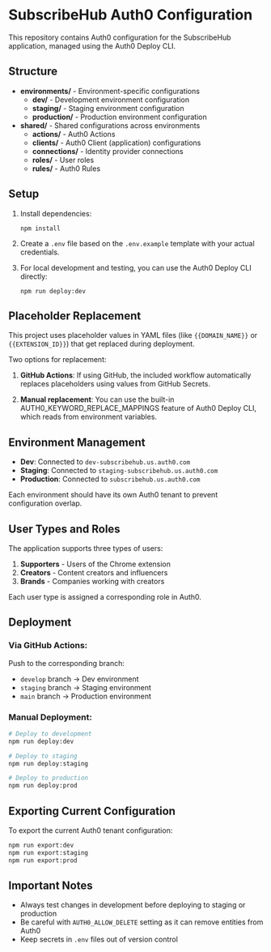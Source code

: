 # SubscribeHub Auth0 Configuration

This repository contains Auth0 configuration for the SubscribeHub application, managed using the Auth0 Deploy CLI.

## Structure

- **environments/** - Environment-specific configurations
  - **dev/** - Development environment configuration
  - **staging/** - Staging environment configuration
  - **production/** - Production environment configuration
- **shared/** - Shared configurations across environments
  - **actions/** - Auth0 Actions
  - **clients/** - Auth0 Client (application) configurations
  - **connections/** - Identity provider connections
  - **roles/** - User roles
  - **rules/** - Auth0 Rules

## Setup

1. Install dependencies:
   ```
   npm install
   ```

2. Create a `.env` file based on the `.env.example` template with your actual credentials.

3. For local development and testing, you can use the Auth0 Deploy CLI directly:
   ```
   npm run deploy:dev
   ```

## Placeholder Replacement

This project uses placeholder values in YAML files (like `{{DOMAIN_NAME}}` or `{{EXTENSION_ID}}`) that get replaced during deployment.

Two options for replacement:

1. **GitHub Actions**: If using GitHub, the included workflow automatically replaces placeholders using values from GitHub Secrets.

2. **Manual replacement**: You can use the built-in AUTH0_KEYWORD_REPLACE_MAPPINGS feature of Auth0 Deploy CLI, which reads from environment variables.

## Environment Management

- **Dev**: Connected to `dev-subscribehub.us.auth0.com`
- **Staging**: Connected to `staging-subscribehub.us.auth0.com`
- **Production**: Connected to `subscribehub.us.auth0.com`

Each environment should have its own Auth0 tenant to prevent configuration overlap.

## User Types and Roles

The application supports three types of users:

1. **Supporters** - Users of the Chrome extension
2. **Creators** - Content creators and influencers
3. **Brands** - Companies working with creators

Each user type is assigned a corresponding role in Auth0.

## Deployment

### Via GitHub Actions:

Push to the corresponding branch:
- `develop` branch → Dev environment
- `staging` branch → Staging environment
- `main` branch → Production environment

### Manual Deployment:

```bash
# Deploy to development
npm run deploy:dev

# Deploy to staging
npm run deploy:staging

# Deploy to production
npm run deploy:prod
```

## Exporting Current Configuration

To export the current Auth0 tenant configuration:

```bash
npm run export:dev
npm run export:staging
npm run export:prod
```

## Important Notes

- Always test changes in development before deploying to staging or production
- Be careful with `AUTH0_ALLOW_DELETE` setting as it can remove entities from Auth0
- Keep secrets in `.env` files out of version control
